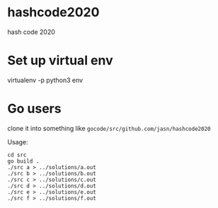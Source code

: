 # hashcode2020
hash code 2020

# Set up virtual env
virtualenv -p python3 env

# Go users

clone it into something like `gocode/src/github.com/jasn/hashcode2020`


Usage:

    cd src
    go build .
    ./src a > ../solutions/a.out
    ./src b > ../solutions/b.out
    ./src c > ../solutions/c.out
    ./src d > ../solutions/d.out
    ./src e > ../solutions/e.out
    ./src f > ../solutions/f.out